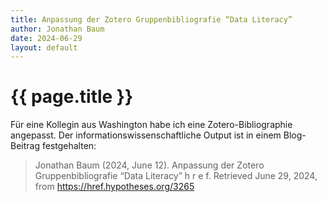 ```yaml
---
title: Anpassung der Zotero Gruppenbibliografie “Data Literacy”
author: Jonathan Baum
date: 2024-06-29
layout: default
---
```

# {{ page.title }}
Für eine Kollegin aus Washington habe ich eine Zotero-Bibliographie angepasst. Der informationswissenschaftliche Output ist in einem Blog-Beitrag festgehalten:

> Jonathan Baum (2024, June 12). Anpassung der Zotero Gruppenbibliografie “Data Literacy” h r e f. Retrieved June 29, 2024, from https://href.hypotheses.org/3265
